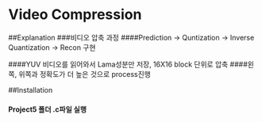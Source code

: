 # Video Compression

##Explanation
###비디오 압축 과정
####Prediction -> Quntization -> Inverse Quantization -> Recon 구현

####YUV 비디오를 읽어와서 Lama성분만 저장, 16X16 block 단위로 압축
####왼쪽, 위쪽과 정확도가 더 높은 것으로 process진행

##Installation
#### Project5 폴더 .c파일 실행
